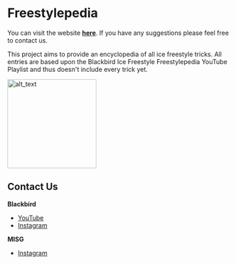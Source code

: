# Freestylepedia

You can visit the website **[here](https://freestylepedia.onrender.com)**.
If you have any suggestions please feel free to contact us.

This project aims to provide an encyclopedia of all ice freestyle tricks. 
All entries are based upon the Blackbird Ice Freestyle Freestylepedia YouTube Playlist and thus doesn't include every trick yet.

<img src="https://img.youtube.com/vi/xrxxASySDs0/default.jpg  " alt="alt_text" width="200">

## Contact Us
**Blackbird**
- [YouTube](https://www.youtube.com/@BlackbirdIceFreestyle)
- [Instagram](https://www.instagram.com/blackbird_ice_freestyle)
    
**MISG**
- [Instagram](https://www.instagram.com/mainziceskategroup/)